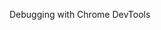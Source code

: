 <!DOCTYPE html>
<html lang="en">
<head>
  <meta charset="UTF-8">
  <title>Debugging Example</title>
</head>
<body>
  <p>Debugging with Chrome DevTools</p>
</body>
<script> 
  console.log("Debugging starts here");
  let x = 10;
  let y = 20;
  console.log("Value of x:", x);
  console.log("Value of y:", y);
  let result = x + y;
  console.log("Result is:", result);
</script>
</html>
